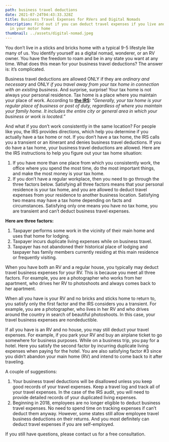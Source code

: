 ```yaml
---
path: business travel deductions
date: 2021-07-24T04:43:33.328Z
title: Business Travel Expenses for RVers and Digital Nomads
description: Find out if you can deduct travel expenses if you live and travel
  in your motor home
thumbnail: ../assets/digital-nomad.jpeg
---
```

You don’t live in a sticks and bricks home with a typical 9-5 lifestyle like many of us. You identify yourself as a digital nomad, wonderer, or an RV owner. You have the freedom to roam and be in any state you want at any time. What does this mean for your business travel deductions? The answer is: it’s complicated.

Business travel deductions are allowed ONLY if they are *ordinary and necessary* and ONLY *if you travel away from your tax home in connection with an existing business*. And surprise, surprise! Your tax home is not always your personal residence. Tax home is a place where you maintain your place of work. According to **[the IRS](https://www.irs.gov/taxtopics/tc511):** “*Generally, your tax home is your regular place of business or post of duty, regardless of where you maintain your family home. It includes the entire city or general area in which your business or work is located.”*

And what if you don’t work consistently in the same location? For people like you, the IRS provides directions, which help you determine if you actually have a tax home or not. If you don’t have a tax home, the IRS calls you a transient or an itinerant and denies business travel deductions. If you do have a tax home, your business travel deductions are allowed. Here are the IRS instructions to help you figure out your tax home situation:

1. If you have more than one place from which you consistently work, the office where you spend the most time, do the most important things, and make the most money is your tax home.
2. If you don’t have a regular workplace, then you need to go through the three factors below. Satisfying all three factors means that your personal residence is your tax home, and you are allowed to deduct travel expenses from your residence to another business location. Satisfying two means may have a tax home depending on facts and circumstances. Satisfying only one means you have no tax home, you are transient and can’t deduct business travel expenses.

**Here are three factors:**

1. Taxpayer performs some work in the vicinity of their main home and uses that home for lodging.
2. Taxpayer incurs duplicate living expenses while on business travel.
3. Taxpayer has not abandoned their historical place of lodging and taxpayer has family members currently residing at this main residence or frequently visiting.

When you have both an RV and a regular house, you typically may deduct travel business expenses for your RV. This is because you meet all three factors. For example, you are a photographer who works from her apartment, who drives her RV to photoshoots and always comes back to her apartment.

When all you have is your RV and no bricks and sticks home to return to, you satisfy only the first factor and the IRS considers you a transient. For example, you are a photographer, who lives in her RV and who drives around the country in search of beautiful photoshoots. In this case, your travel business expenses are nondeductible.

If all you have is an RV and no house, you may still deduct your travel expenses. For example, if you park your RV and buy an airplane ticket to go somewhere for business purposes. While on a business trip, you pay for a hotel. Here you satisfy the second factor by incurring duplicate living expenses when paying for the hotel. You are also satisfying factor #3 since you didn’t abandon your main home (RV) and intend to come back to it after traveling.

A couple of suggestions:

1. Your business travel deductions will be disallowed unless you keep good records of your travel expenses. Keep a travel log and track all of your travel expenses. In the case of the IRS audit, you will need to provide detailed records of your duplicated living expenses.
2. Beginning in 2018, employees are no longer eligible to deduct business travel expenses. No need to spend time on tracking expenses if can’t deduct them anyway. However, some states still allow employee travel business deductions on their returns. And you most definitely can deduct travel expenses if you are self-employed.

If you still have questions, please contact us for a free consultation.